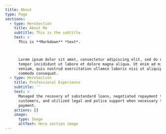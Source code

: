 ```yaml
---
title: About
type: Page
sections:
  - type: HeroSection
    title: About Me
    subtitle: This is the subtitle
    text: >
      This is **Markdown** *text*.



      Lorem ipsum dolor sit amet, consectetur adipiscing elit, sed do eiusmod
      tempor incididunt ut labore et dolore magna aliqua. Ut enim ad minim
      veniam, quis nostrud exercitation ullamco laboris nisi ut aliquip ex ea
      commodo consequat.
  - type: HeroSection
    title: Professional Experience
    subtitle: ''
    text: >
      Managed the recovery of substandard loans, negotiated repayment terms with
      customers, and utilized legal and police support when necessary to enforce
      payment.
    actions: []
    image:
      type: Image
      altText: Hero section image
---
```

